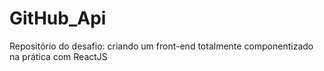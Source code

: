 # GitHub_Api
Repositório do desafio: criando um front-end totalmente componentizado na prática com ReactJS
